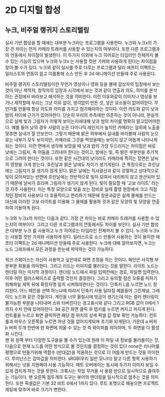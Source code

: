 # 2D 디지털 합성
## 누크, 비주얼 랭귀지 스토리텔링
실사 기반 합성을 할 때에는 대부분 누크라는 프로그램을 사용한다. 누크와 누크x의 가장 큰 차이는 먼저 카메라 트래커를 사용할 수 있는지의 여부이다. 또한 다른 프로그램과의 연동에서 차이점이 발생한다. 이 두가지 이외에 누크 히어로는 타임라인 전체까지 볼 수 있는 기능이 있으며 누크와 누크x 는 사용할 컷만 가져와 사용하게 된다는 차이점을 찾아 볼 수가 있다. 누크와 같이 실사를 주로 다루는 프로그램과 달리 에프터 이팩트는 일러스트와 연동이 쉽고 이를통해 소스 만든 후 2d 애니메이션 만들때 주로 사용된다.

비주얼 랭귀지 스토리텔링이란 무언가 영상이나 영화 등을 볼때 감상자의 입장에서 보는 것이 아닌 제작자, 창작자의 입장과 시각에서 보는 것과 같이 연출과 의도, 의미를 분석하는 관점에서 바라보고 해석하는 것을 의미한다. 이런 이유와같이 이미지나 영상을 보거나 제작할때 우리는 그냥 이유 없이, 생각없이 만든 것, 넣은 요소들이 없어야한다. 무언가를 만들때 항상 의도와 의미를 가지고 첨가해야하는 것이다.
이런 의도와 같이 낮과 밤의 차이에 근거가 있어야한다. 단순히 우리의 추측에만 의존하는 것이 아니라, 현실적으로 실제 빛과 그림자가 어떻게 보이는지에대해 낮과 밤의 차이를 명확히 알고있어야한다. 예를 들어 낮의 경우 사람의 눈은 다이나믹 레인지가 높지만 카메라는 실외에 노출을 맞추면 실내가 잘 안보인다. 그렇기 때문에 밝은 외부에서 실내를 바라볼때 사람의 눈으로는 내부가 모두 보이지만, 카메라로 그것을 찍었을때는 보이지 않고 어둡게 나타나게 되는 것이다. 이런 면에서 생각해 보았을 때 낮과 밤의 가장 두드러지는 차이점은 바로 낮에는 그림자, 즉 어둠을 그려내야 한다는 것이고, 밤에는 빛, 즉 밝은 부분만을 추가적으로 그려야 한다는 것이다. 또한 같은 시간대의 낮이라도 카메라에 찍히는 장면은 날씨의 영향을 크게 받는다. 흐린날과 맑은 날에도 차이가 생기게된다. 큰 특징으로는 흐린날에는 그림자가 잘 생기지 않게 된다. 맑은 날에는 직사광선과 같이 강렬하고 상대적으로 빛이 모아져있는 반면에 흐린날에는 전반적으로 빛이 모여서 내리쬐지 않고 분산되어 있기 때문에 날씨가 흐리며 그림자가 생기지 않게 된다. 빛이 필요할 때 ‘고보 라이트’ 라는 것 자주 사용한다. 이는 특정 모양으로 빛을 쏘는 장비로 실제 촬영 현장에서 크고 직접적인 장비의 사용보다 더 효율적이고 편리하기 때문에 창문과같은 실제 물체를 만드는 대신에 이러한 고보 라이트를 이용해 그 물체를 활용하 것과 같은 모양의 빛 모양을 연출하여 이용하게 된다.  

누크와 누크x의 차이는 다음과 같다. 가장 큰 차이는 바로 카메라 트래커를 사용할 수 있는지의 여부이다. 그리고 다른 프로그램과의 연동에서도 차이를 보인다. 실사 기반 합성은 대부분 누크 를 사용하고 누크 히어로는 타임라인 전체까지 볼 수 있다. 누크와 누크x 는 사용할 컷만 가져와 사용하게 된다. 일러스트로 소스 만들어 사용하는 것이 용이한 에프터 이팩트는 2d 애니메이션 만들때 주로 사용한다. 
누크에 대해 알아보자면, 누크는 노드 그래프에서 모든 과정을 한눈에 파악하는 것이 가능하다. 

워크 스페이스는 자신이 사용하고 싶은데로 화면 조정을 하는 것이다. 페인은 사각형 부분부분 획들을 의미한다. 그리고 리드는 이미지를 불러오는 것을 말한다. 라이트 노드는 렌더링 하는 마지막 과정이다. 렌더링 노드에서 파일 입력칸에는 경로, 파일명 입력한다, 이후 어떤 컬러스페이스로 출력할 것인지 결정한다. 그리고 유의할 점은 오류를 피하기위해파일 제목 뒤에 확장자명 일치 시켜줘야한다는 것이다. 단축키 L을 누르면 노드 정리된다. 어느 페인을 선택 하느냐에 따라서 단축키 사용 달라짐 예를들어 그린체널, 그레이드 노드와 같은 것들이다. 게인을 너무 올릴시에 빗금이 생기는데 이는 컬러 렌더링이 불가능한 부분을 나타내며 소위 타버린다는 경고표시와 같다 그리고 RGB 값이 0에서 1까지 수치 안에 있어야한다. 3d 공간 화면 클릭 후 텝키를 누르면 켜지고 꺼지게 된다. 컨트롤을 누르고 화면 클릭하면 해당 점 위치의 상세 픽셀 값 정보 확인 가능하다. 컨트롤과 마우스 오른쪽을 누르면 꺼낸 것들 없어지게되며 초기화 되게된다. 가운데 a 버퍼 b 버퍼 두개 한번에 한 화면에 띄울 수 있는 것 즉 와이퍼를 의미하며, 두 화면을 다 활성화 시킨다.  
맨 위 왼쪽 부터 다양한 도구들을 볼 수가 있는데 원래 이 파일 내 정보를 불러들이는 것, 다음으로 현재 노드를 어떤 방식으로 볼 것인지를 결정하는 것이 있다 none은 리니어를 평행으로 만들기위해 역함수 (반대값)을 적용하는 것으로 더 어둡게 만드는 것을 의미한다. 루미넌스는 감마값을 의미한다. sRGB(우리 일반 모니터) 말고 다른 항목 사용하기 위해서는 넛을 지원해야 사용 가능하다. 
매트 오버레이는 동시에 두가지 이미지 보일 수 있게 겹치게 하는 것을 뜻한다. 크록시는 작업 무거울 시 용량 반으로 일시적으로 줄여주는 기능이다. 맨 오른쪽 점두개의 도구는 뷰어의 렌더링을 일시적으로 멈추는 것을 의미한다. 또한 픽셀값은 기본 32 비트 0에서 1까지 있다. 루트 포맷으로 해놓으면 프로젝트 세팅에 맞추어 바로 크기가 변한다. 
